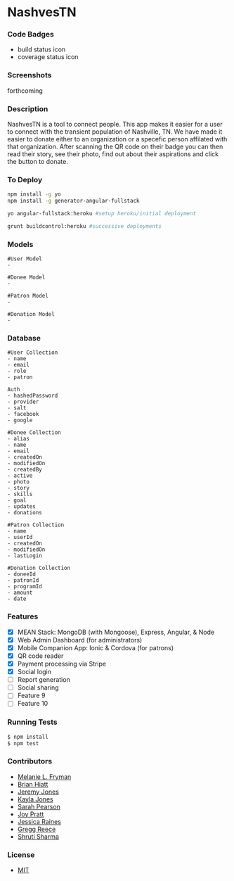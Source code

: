 NashvesTN
=====================
### Code Badges
- build status icon
- coverage status icon

### Screenshots
forthcoming

### Description
NashvesTN is a tool to connect people.  This app makes it easier for a user to connect with the transient population of Nashville, TN.  We have made it easier to donate either to an organization or a specefic person affilated with that organization.  After scanning the QR code on their badge you can then read their story, see their photo, find out about their aspirations and click the button to donate.

### To Deploy
```bash
npm install -g yo
npm install -g generator-angular-fullstack

yo angular-fullstack:heroku #setup heroku/initial deployment

grunt buildcontrol:heroku #successive deployments
```

### Models
```
#User Model
-
```

```
#Donee Model
-
```

```
#Patron Model
-
```

```
#Donation Model
-
```

### Database
```
#User Collection
- name
- email
- role
- patron

Auth
- hashedPassword
- provider
- salt
- facebook
- google
```

```
#Donee Collection
- alias
- name
- email
- createdOn
- modifiedOn
- createdBy
- active
- photo
- story
- skills
- goal
- updates
- donations
```

```
#Patron Collection
- name
- userId
- createdOn
- modifiedOn
- lastLogin
```

```
#Donation Collection
- doneeId
- patronId
- programId
- amount
- date
```
### Features
- [x] MEAN Stack: MongoDB (with Mongoose), Express, Angular, & Node
- [x] Web Admin Dashboard (for administrators)
- [x] Mobile Companion App: Ionic & Cordova (for patrons)
- [x] QR code reader
- [x] Payment processing via Stripe
- [x] Social login
- [ ] Report generation
- [ ] Social sharing
- [ ] Feature 9
- [ ] Feature 10

### Running Tests
```bash
$ npm install
$ npm test
```

### Contributors
- [Melanie L. Fryman](https://github.com/mlfryman)
- [Brian Hiatt](https://github.com/bchiatt)
- [Jeremy Jones](https://github.com/banjeremy)
- [Kayla Jones](https://github.com/kaylalynjones)
- [Sarah Pearson](https://github.com/SarahMPearson)
- [Joy Pratt](https://github.com/JoyP)
- [Jessica Raines](https://github.com/jessicafraines)
- [Gregg Reece](https://github.com/undeadfish)
- [Shruti Sharma](https://github.com/shrutijalewar)

### License
- [MIT](LICENSE)
